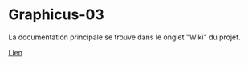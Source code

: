 # **Graphicus-03**
La documentation principale se trouve dans le onglet "Wiki" du projet.

[Lien](https://github.com/S1m0n60/Graphicus-03/wiki)

